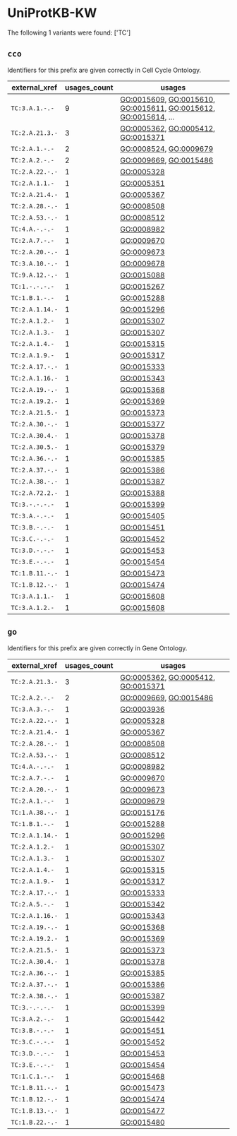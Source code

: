 # UniProtKB-KW

The following 1 variants were found: ['TC']

## `cco`

Identifiers for this prefix are given correctly in Cell Cycle Ontology.

| external_xref   |   usages_count | usages                                                                                                                                                                                                                                                   |
|-----------------|----------------|----------------------------------------------------------------------------------------------------------------------------------------------------------------------------------------------------------------------------------------------------------|
| `TC:3.A.1.-.-`  |              9 | [GO:0015609](https://bioregistry.io/GO:0015609), [GO:0015610](https://bioregistry.io/GO:0015610), [GO:0015611](https://bioregistry.io/GO:0015611), [GO:0015612](https://bioregistry.io/GO:0015612), [GO:0015614](https://bioregistry.io/GO:0015614), ... |
| `TC:2.A.21.3.-` |              3 | [GO:0005362](https://bioregistry.io/GO:0005362), [GO:0005412](https://bioregistry.io/GO:0005412), [GO:0015371](https://bioregistry.io/GO:0015371)                                                                                                        |
| `TC:2.A.1.-.-`  |              2 | [GO:0008524](https://bioregistry.io/GO:0008524), [GO:0009679](https://bioregistry.io/GO:0009679)                                                                                                                                                         |
| `TC:2.A.2.-.-`  |              2 | [GO:0009669](https://bioregistry.io/GO:0009669), [GO:0015486](https://bioregistry.io/GO:0015486)                                                                                                                                                         |
| `TC:2.A.22.-.-` |              1 | [GO:0005328](https://bioregistry.io/GO:0005328)                                                                                                                                                                                                          |
| `TC:2.A.1.1.-`  |              1 | [GO:0005351](https://bioregistry.io/GO:0005351)                                                                                                                                                                                                          |
| `TC:2.A.21.4.-` |              1 | [GO:0005367](https://bioregistry.io/GO:0005367)                                                                                                                                                                                                          |
| `TC:2.A.28.-.-` |              1 | [GO:0008508](https://bioregistry.io/GO:0008508)                                                                                                                                                                                                          |
| `TC:2.A.53.-.-` |              1 | [GO:0008512](https://bioregistry.io/GO:0008512)                                                                                                                                                                                                          |
| `TC:4.A.-.-.-`  |              1 | [GO:0008982](https://bioregistry.io/GO:0008982)                                                                                                                                                                                                          |
| `TC:2.A.7.-.-`  |              1 | [GO:0009670](https://bioregistry.io/GO:0009670)                                                                                                                                                                                                          |
| `TC:2.A.20.-.-` |              1 | [GO:0009673](https://bioregistry.io/GO:0009673)                                                                                                                                                                                                          |
| `TC:3.A.10.-.-` |              1 | [GO:0009678](https://bioregistry.io/GO:0009678)                                                                                                                                                                                                          |
| `TC:9.A.12.-.-` |              1 | [GO:0015088](https://bioregistry.io/GO:0015088)                                                                                                                                                                                                          |
| `TC:1.-.-.-.-`  |              1 | [GO:0015267](https://bioregistry.io/GO:0015267)                                                                                                                                                                                                          |
| `TC:1.B.1.-.-`  |              1 | [GO:0015288](https://bioregistry.io/GO:0015288)                                                                                                                                                                                                          |
| `TC:2.A.1.14.-` |              1 | [GO:0015296](https://bioregistry.io/GO:0015296)                                                                                                                                                                                                          |
| `TC:2.A.1.2.-`  |              1 | [GO:0015307](https://bioregistry.io/GO:0015307)                                                                                                                                                                                                          |
| `TC:2.A.1.3.-`  |              1 | [GO:0015307](https://bioregistry.io/GO:0015307)                                                                                                                                                                                                          |
| `TC:2.A.1.4.-`  |              1 | [GO:0015315](https://bioregistry.io/GO:0015315)                                                                                                                                                                                                          |
| `TC:2.A.1.9.-`  |              1 | [GO:0015317](https://bioregistry.io/GO:0015317)                                                                                                                                                                                                          |
| `TC:2.A.17.-.-` |              1 | [GO:0015333](https://bioregistry.io/GO:0015333)                                                                                                                                                                                                          |
| `TC:2.A.1.16.-` |              1 | [GO:0015343](https://bioregistry.io/GO:0015343)                                                                                                                                                                                                          |
| `TC:2.A.19.-.-` |              1 | [GO:0015368](https://bioregistry.io/GO:0015368)                                                                                                                                                                                                          |
| `TC:2.A.19.2.-` |              1 | [GO:0015369](https://bioregistry.io/GO:0015369)                                                                                                                                                                                                          |
| `TC:2.A.21.5.-` |              1 | [GO:0015373](https://bioregistry.io/GO:0015373)                                                                                                                                                                                                          |
| `TC:2.A.30.-.-` |              1 | [GO:0015377](https://bioregistry.io/GO:0015377)                                                                                                                                                                                                          |
| `TC:2.A.30.4.-` |              1 | [GO:0015378](https://bioregistry.io/GO:0015378)                                                                                                                                                                                                          |
| `TC:2.A.30.5.-` |              1 | [GO:0015379](https://bioregistry.io/GO:0015379)                                                                                                                                                                                                          |
| `TC:2.A.36.-.-` |              1 | [GO:0015385](https://bioregistry.io/GO:0015385)                                                                                                                                                                                                          |
| `TC:2.A.37.-.-` |              1 | [GO:0015386](https://bioregistry.io/GO:0015386)                                                                                                                                                                                                          |
| `TC:2.A.38.-.-` |              1 | [GO:0015387](https://bioregistry.io/GO:0015387)                                                                                                                                                                                                          |
| `TC:2.A.72.2.-` |              1 | [GO:0015388](https://bioregistry.io/GO:0015388)                                                                                                                                                                                                          |
| `TC:3.-.-.-.-`  |              1 | [GO:0015399](https://bioregistry.io/GO:0015399)                                                                                                                                                                                                          |
| `TC:3.A.-.-.-`  |              1 | [GO:0015405](https://bioregistry.io/GO:0015405)                                                                                                                                                                                                          |
| `TC:3.B.-.-.-`  |              1 | [GO:0015451](https://bioregistry.io/GO:0015451)                                                                                                                                                                                                          |
| `TC:3.C.-.-.-`  |              1 | [GO:0015452](https://bioregistry.io/GO:0015452)                                                                                                                                                                                                          |
| `TC:3.D.-.-.-`  |              1 | [GO:0015453](https://bioregistry.io/GO:0015453)                                                                                                                                                                                                          |
| `TC:3.E.-.-.-`  |              1 | [GO:0015454](https://bioregistry.io/GO:0015454)                                                                                                                                                                                                          |
| `TC:1.B.11.-.-` |              1 | [GO:0015473](https://bioregistry.io/GO:0015473)                                                                                                                                                                                                          |
| `TC:1.B.12.-.-` |              1 | [GO:0015474](https://bioregistry.io/GO:0015474)                                                                                                                                                                                                          |
| `TC:3.A.1.1.-`  |              1 | [GO:0015608](https://bioregistry.io/GO:0015608)                                                                                                                                                                                                          |
| `TC:3.A.1.2.-`  |              1 | [GO:0015608](https://bioregistry.io/GO:0015608)                                                                                                                                                                                                          |

## `go`

Identifiers for this prefix are given correctly in Gene Ontology.

| external_xref   |   usages_count | usages                                                                                                                                            |
|-----------------|----------------|---------------------------------------------------------------------------------------------------------------------------------------------------|
| `TC:2.A.21.3.-` |              3 | [GO:0005362](https://bioregistry.io/GO:0005362), [GO:0005412](https://bioregistry.io/GO:0005412), [GO:0015371](https://bioregistry.io/GO:0015371) |
| `TC:2.A.2.-.-`  |              2 | [GO:0009669](https://bioregistry.io/GO:0009669), [GO:0015486](https://bioregistry.io/GO:0015486)                                                  |
| `TC:3.A.3.-.-`  |              1 | [GO:0003936](https://bioregistry.io/GO:0003936)                                                                                                   |
| `TC:2.A.22.-.-` |              1 | [GO:0005328](https://bioregistry.io/GO:0005328)                                                                                                   |
| `TC:2.A.21.4.-` |              1 | [GO:0005367](https://bioregistry.io/GO:0005367)                                                                                                   |
| `TC:2.A.28.-.-` |              1 | [GO:0008508](https://bioregistry.io/GO:0008508)                                                                                                   |
| `TC:2.A.53.-.-` |              1 | [GO:0008512](https://bioregistry.io/GO:0008512)                                                                                                   |
| `TC:4.A.-.-.-`  |              1 | [GO:0008982](https://bioregistry.io/GO:0008982)                                                                                                   |
| `TC:2.A.7.-.-`  |              1 | [GO:0009670](https://bioregistry.io/GO:0009670)                                                                                                   |
| `TC:2.A.20.-.-` |              1 | [GO:0009673](https://bioregistry.io/GO:0009673)                                                                                                   |
| `TC:2.A.1.-.-`  |              1 | [GO:0009679](https://bioregistry.io/GO:0009679)                                                                                                   |
| `TC:1.A.38.-.-` |              1 | [GO:0015176](https://bioregistry.io/GO:0015176)                                                                                                   |
| `TC:1.B.1.-.-`  |              1 | [GO:0015288](https://bioregistry.io/GO:0015288)                                                                                                   |
| `TC:2.A.1.14.-` |              1 | [GO:0015296](https://bioregistry.io/GO:0015296)                                                                                                   |
| `TC:2.A.1.2.-`  |              1 | [GO:0015307](https://bioregistry.io/GO:0015307)                                                                                                   |
| `TC:2.A.1.3.-`  |              1 | [GO:0015307](https://bioregistry.io/GO:0015307)                                                                                                   |
| `TC:2.A.1.4.-`  |              1 | [GO:0015315](https://bioregistry.io/GO:0015315)                                                                                                   |
| `TC:2.A.1.9.-`  |              1 | [GO:0015317](https://bioregistry.io/GO:0015317)                                                                                                   |
| `TC:2.A.17.-.-` |              1 | [GO:0015333](https://bioregistry.io/GO:0015333)                                                                                                   |
| `TC:2.A.5.-.-`  |              1 | [GO:0015342](https://bioregistry.io/GO:0015342)                                                                                                   |
| `TC:2.A.1.16.-` |              1 | [GO:0015343](https://bioregistry.io/GO:0015343)                                                                                                   |
| `TC:2.A.19.-.-` |              1 | [GO:0015368](https://bioregistry.io/GO:0015368)                                                                                                   |
| `TC:2.A.19.2.-` |              1 | [GO:0015369](https://bioregistry.io/GO:0015369)                                                                                                   |
| `TC:2.A.21.5.-` |              1 | [GO:0015373](https://bioregistry.io/GO:0015373)                                                                                                   |
| `TC:2.A.30.4.-` |              1 | [GO:0015378](https://bioregistry.io/GO:0015378)                                                                                                   |
| `TC:2.A.36.-.-` |              1 | [GO:0015385](https://bioregistry.io/GO:0015385)                                                                                                   |
| `TC:2.A.37.-.-` |              1 | [GO:0015386](https://bioregistry.io/GO:0015386)                                                                                                   |
| `TC:2.A.38.-.-` |              1 | [GO:0015387](https://bioregistry.io/GO:0015387)                                                                                                   |
| `TC:3.-.-.-.-`  |              1 | [GO:0015399](https://bioregistry.io/GO:0015399)                                                                                                   |
| `TC:3.A.2.-.-`  |              1 | [GO:0015442](https://bioregistry.io/GO:0015442)                                                                                                   |
| `TC:3.B.-.-.-`  |              1 | [GO:0015451](https://bioregistry.io/GO:0015451)                                                                                                   |
| `TC:3.C.-.-.-`  |              1 | [GO:0015452](https://bioregistry.io/GO:0015452)                                                                                                   |
| `TC:3.D.-.-.-`  |              1 | [GO:0015453](https://bioregistry.io/GO:0015453)                                                                                                   |
| `TC:3.E.-.-.-`  |              1 | [GO:0015454](https://bioregistry.io/GO:0015454)                                                                                                   |
| `TC:1.C.1.-.-`  |              1 | [GO:0015468](https://bioregistry.io/GO:0015468)                                                                                                   |
| `TC:1.B.11.-.-` |              1 | [GO:0015473](https://bioregistry.io/GO:0015473)                                                                                                   |
| `TC:1.B.12.-.-` |              1 | [GO:0015474](https://bioregistry.io/GO:0015474)                                                                                                   |
| `TC:1.B.13.-.-` |              1 | [GO:0015477](https://bioregistry.io/GO:0015477)                                                                                                   |
| `TC:1.B.22.-.-` |              1 | [GO:0015480](https://bioregistry.io/GO:0015480)                                                                                                   |

